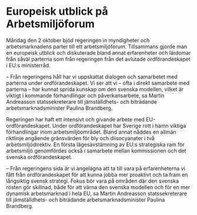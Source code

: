 # Europeisk utblick på Arbetsmiljöforum

Måndag den 2 oktober bjöd regeringen in myndigheter och arbetsmarknadens parter till ett arbetsmiljöforum. Tillsammans gjorde man en europeisk utblick och diskuterade bland annat erfarenheter och lärdomar från såväl parterna som från regeringen från det avlutade ordförandeskapet i EU:s ministerråd.

– Från regeringens håll har vi uppskattat dialogen och samarbetet med parterna under ordförandeskapet. Vi ser att vi – ofta i direkt samarbete med parterna – har kunnat sprida kunskap om den svenska modellen, vilket är viktigt i kommande förhandlingar och påverkansarbete, sa Martin Andreasson statssekreterare till jämställdhets- och biträdande arbetsmarknadsminister Paulina Brandberg.

Regeringen har haft ett intensivt och givande arbete med EU-ordförandeskapet. Under ordförandeskapet har Sverige rott i hamn viktiga förhandlingar inom arbetsmiljöområdet. Bland annat nåddes en allmän riktlinje angående gränsvärden för bly och diisocyanater i två arbetsmiljödirektiv. En första lägesavstämning av EU:s strategiska ram för arbetsmiljö genomfördes också i samarbete mellan kommissionen och det svenska ordförandeskapet.

– Från regeringens sida är vi angelägna att ta till vara på erfarenheterna vi fått från ordförandeskapet för att kunna jobba mer proaktivt och ta fram en långsiktig svensk strategi. Fokus bör vara på områden där den svenska rösten gör skillnad, både för att värna den svenska modellen och för en mer dynamisk arbetsmarknad i hela EU, sa Martin Andreasson statssekreterare till jämställdhets- och biträdande arbetsmarknadsminister Paulina Brandberg.
